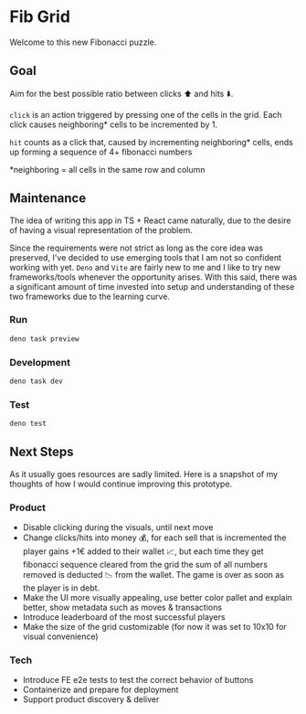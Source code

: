 # Fib Grid

Welcome to this new Fibonacci puzzle.

## Goal

Aim for the best possible ratio between clicks ⬆️ and hits ⬇️.

`click` is an action triggered by pressing one of the cells in the grid. Each
click causes neighboring\* cells to be incremented by 1.

`hit` counts as a click that, caused by incrementing neighboring\* cells, ends
up forming a sequence of 4+ fibonacci numbers

\*neighboring = all cells in the same row and column

## Maintenance

The idea of writing this app in TS + React came naturally, due to the desire of
having a visual representation of the problem.

Since the requirements were not strict as long as the core idea was preserved,
I've decided to use emerging tools that I am not so confident working with yet.
`Deno` and `Vite` are fairly new to me and I like to try new frameworks/tools
whenever the opportunity arises. With this said, there was a significant amount
of time invested into setup and understanding of these two frameworks due to the
learning curve.

### Run

```bash
deno task preview
```

### Development

```bash
deno task dev
```

### Test

```bash
deno test
```

## Next Steps

As it usually goes resources are sadly limited. Here is a snapshot of my
thoughts of how I would continue improving this prototype.

### Product

- Disable clicking during the visuals, until next move
- Change clicks/hits into money 💰, for each sell that is incremented the player
  gains +1€ added to their wallet 📈, but each time they get fibonacci sequence
  cleared from the grid the sum of all numbers removed is deducted 📉 from the
  wallet. The game is over as soon as the player is in debt.
- Make the UI more visually appealing, use better color pallet and explain
  better, show metadata such as moves & transactions
- Introduce leaderboard of the most successful players
- Make the size of the grid customizable (for now it was set to 10x10 for visual
  convenience)

### Tech

- Introduce FE e2e tests to test the correct behavior of buttons
- Containerize and prepare for deployment
- Support product discovery & deliver
